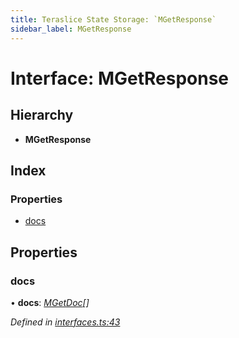 ```yaml
---
title: Teraslice State Storage: `MGetResponse`
sidebar_label: MGetResponse
---
```


# Interface: MGetResponse

## Hierarchy

* **MGetResponse**

## Index

### Properties

* [docs](mgetresponse.md#docs)

## Properties

###  docs

• **docs**: *[MGetDoc](mgetdoc.md)[]*

*Defined in [interfaces.ts:43](https://github.com/terascope/teraslice/blob/fd211a8bb/packages/teraslice-state-storage/src/interfaces.ts#L43)*
